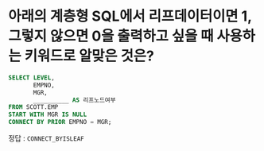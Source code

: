 # 아래의 계층형 SQL에서 리프데이터이면 1, 그렇지 않으면 0을 출력하고 싶을 때 사용하는 키워드로 알맞은 것은?

```sql
SELECT LEVEL,
       EMPNO,
       MGR,
       __________ AS 리프노드여부
FROM SCOTT.EMP
START WITH MGR IS NULL
CONNECT BY PRIOR EMPNO = MGR;
```

정답 : `CONNECT_BYISLEAF`